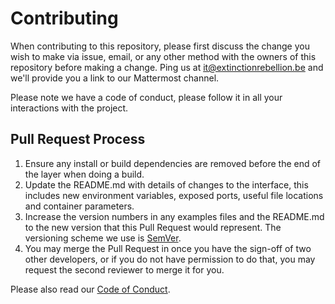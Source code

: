 # Contributing

When contributing to this repository, please first discuss the change you wish to make via issue,
email, or any other method with the owners of this repository before making a change. Ping us at it@extinctionrebellion.be and we'll provide you a link to our Mattermost channel.

Please note we have a code of conduct, please follow it in all your interactions with the project.

## Pull Request Process

1. Ensure any install or build dependencies are removed before the end of the layer when doing a 
   build.
2. Update the README.md with details of changes to the interface, this includes new environment 
   variables, exposed ports, useful file locations and container parameters.
3. Increase the version numbers in any examples files and the README.md to the new version that this
   Pull Request would represent. The versioning scheme we use is [SemVer](http://semver.org/).
4. You may merge the Pull Request in once you have the sign-off of two other developers, or if you 
   do not have permission to do that, you may request the second reviewer to merge it for you.

Please also read our [Code of Conduct](https://github.com/extinctionrebellion/RebelsManager/blob/master/CODE_OF_CONDUCT.md).
